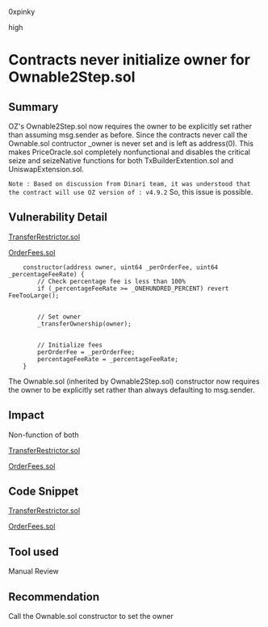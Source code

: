 0xpinky

high

# Contracts never initialize owner for Ownable2Step.sol

## Summary

OZ's Ownable2Step.sol now requires the owner to be explicitly set rather than assuming msg.sender as before. Since the contracts never call the Ownable.sol contructor _owner is never set and is left as address(0). This makes PriceOracle.sol completely nonfunctional and disables the critical seize and seizeNative functions for both TxBuilderExtention.sol and UniswapExtension.sol.

```Note : Based on discussion from Dinari team, it was understood that the contract will use OZ version of : v4.9.2``` So, this issue is possible.

## Vulnerability Detail

[TransferRestrictor.sol](https://github.com/sherlock-audit/2023-06-dinari/blob/main/sbt-contracts/src/TransferRestrictor.sol#L28-L30)

[OrderFees.sol](https://github.com/sherlock-audit/2023-06-dinari/blob/main/sbt-contracts/src/issuer/OrderFees.sol#L42-L52)

```solidity
    constructor(address owner, uint64 _perOrderFee, uint64 _percentageFeeRate) {
        // Check percentage fee is less than 100%
        if (_percentageFeeRate >= _ONEHUNDRED_PERCENT) revert FeeTooLarge();


        // Set owner
        _transferOwnership(owner);


        // Initialize fees
        perOrderFee = _perOrderFee;
        percentageFeeRate = _percentageFeeRate;
    }
```

The Ownable.sol (inherited by Ownable2Step.sol) constructor now requires the owner to be explicitly set rather than always defaulting to msg.sender.


## Impact

Non-function of both 

[TransferRestrictor.sol](https://github.com/sherlock-audit/2023-06-dinari/blob/main/sbt-contracts/src/TransferRestrictor.sol#L28-L30)

[OrderFees.sol](https://github.com/sherlock-audit/2023-06-dinari/blob/main/sbt-contracts/src/issuer/OrderFees.sol#L42-L52)

## Code Snippet

[TransferRestrictor.sol](https://github.com/sherlock-audit/2023-06-dinari/blob/main/sbt-contracts/src/TransferRestrictor.sol#L28-L30)

[OrderFees.sol](https://github.com/sherlock-audit/2023-06-dinari/blob/main/sbt-contracts/src/issuer/OrderFees.sol#L42-L52)

## Tool used

Manual Review

## Recommendation

Call the Ownable.sol constructor to set the owner
